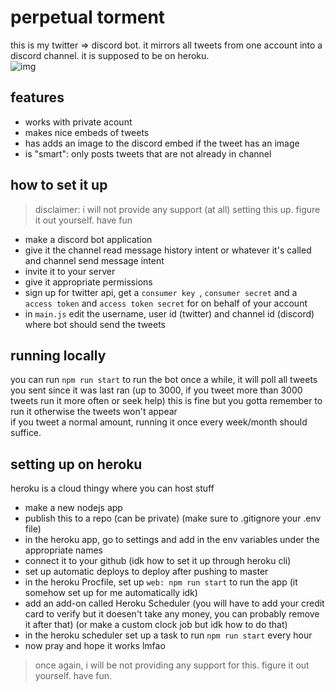 # perpetual torment
this is my twitter => discord bot. it mirrors all tweets from one account into a discord channel. it is supposed to be on heroku.  
![img](https://cdn.discordapp.com/attachments/704792091955429426/944693815233609808/unknown.png)

## features
- works with private acount
- makes nice embeds of tweets
- has adds an image to the discord embed if the tweet has an image
- is "smart": only posts tweets that are not already in channel

## how to set it up
> disclaimer: i will not provide any support (at all) setting this up. figure it out yourself. have fun
  
- make a discord bot application
- give it the channel read message history intent or whatever it's called and channel send message intent
- invite it to your server
- give it appropriate permissions
- sign up for twitter api, get a `consumer key `, `consumer secret` and a `access token` and `access token secret` for on behalf of your account
- in `main.js` edit the username, user id (twitter) and channel id (discord) where bot should send the tweets

## running locally
you can run `npm run start` to run the bot once a while, it will poll all tweets you sent since it was last ran (up to 3000, if you tweet more than 3000 tweets run it more often or seek help)
this is fine but you gotta remember to run it otherwise the tweets won't appear  
if you tweet a normal amount, running it once every week/month should suffice.

## setting up on heroku
heroku is a cloud thingy where you can host stuff
- make a new nodejs app
- publish this to a repo (can be private) (make sure to .gitignore your .env file)
- in the heroku app, go to settings and add  in the env variables under the appropriate names
- connect it to your github (idk how to set it up through heroku cli)
- set up automatic deploys to deploy after pushing to master
- in the heroku Procfile, set up `web: npm run start` to run the app (it somehow set up for me automatically idk)
- add an add-on called Heroku Scheduler (you will have to add your credit card to verify but it doesen't take any money, you can probably remove it after that) (or make a custom clock job but idk how to do that)
- in the heroku scheduler set up a task to run `npm run start` every hour
- now pray and hope it works lmfao
  
> once again, i will be not providing any support for this. figure it out yourself. have fun.